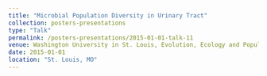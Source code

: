 ```yaml
---
title: "Microbial Population Diversity in Urinary Tract"
collection: posters-presentations
type: "Talk"
permalink: /posters-presentations/2015-01-01-talk-11
venue: Washington University in St. Louis, Evolution, Ecology and Population Biology Seminar"
date: 2015-01-01
location: "St. Louis, MO"
---
```

